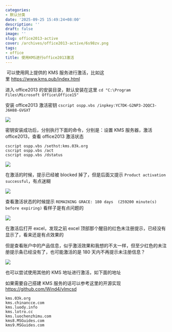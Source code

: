```yaml
---
categories:
- 默认分类
date: '2025-09-25 15:49:24+08:00'
description: ''
draft: false
image: ''
slug: office2013-active
cover: /archives/office2013-active/6s98zv.png
tags:
- office
title: 使用KMS进行office2013激活
---
```

​
可以使用网上提供的 KMS 服务进行激活，比如这里 https://www.kms.pub/index.html

进入 office2013 的安装目录，默认安装在这里 `cd "C:\Program Files\Microsoft Office\Office15"`

安装 office2013 激活密钥 `cscript ospp.vbs /inpkey:YC7DK-G2NP3-2QQC3-J6H88-GVGXT`

![](/archives/office2013-active/qg1l39.png)

密钥安装成功后，分别执行下面的命令，分别是：设置 KMS 服务器，激活 office2013，查看 office2013 激活状态

```
cscript ospp.vbs /sethst:kms.03k.org
cscript ospp.vbs /act
cscript ospp.vbs /dstatus
```

![](/archives/office2013-active/56temd.png)

在激活的时候，提示已经被 blocked 掉了，但是后面又提示 `Product activation successful`，有点迷糊

![](/archives/office2013-active/6s98zv.png)

查看激活状态的时候提示 `REMAINING GRACE: 180 days  (259200 minute(s) before expiring)` 看样子是有点问题的

![](/archives/office2013-active/0whh46.png)

在激活后打开 excel，发现之前 excel 顶部那个醒目的红色未注册提示，已经没有显示了，看来还是有点效果的

但是查看账户中的产品信息，似乎激活效果和我想的不太一样，但至少红色的未注册提示条已经没有了，也可能激活的是 180 天内不再提示未注册信息？

![](/archives/office2013-active/u9xkee.png)

也可以尝试使用其他的 KMS 地址进行激活，如下面的地址

如果需要自己搭建 KMS 服务的话可以参考这里的开源实现 https://github.com/Wind4/vlmcsd

```
kms.03k.org
kms.chinancce.com
kms.luody.info
kms.lotro.cc
kms.luochenzhimu.com
kms8.MSGuides.com
kms9.MSGuides.com
```



​
